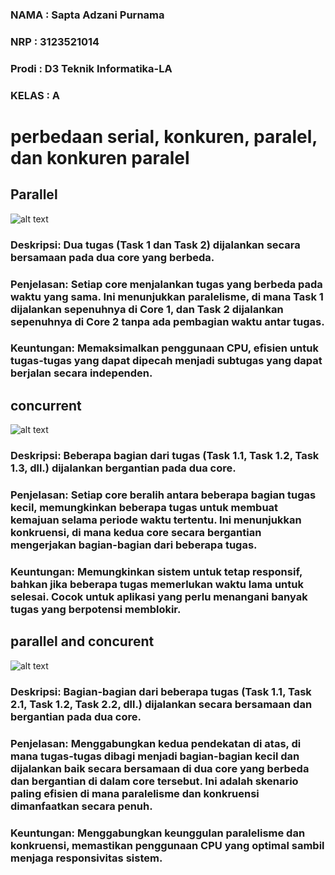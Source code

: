 ### NAMA : Sapta Adzani Purnama
### NRP : 3123521014
### Prodi : D3 Teknik Informatika-LA
### KELAS : A

# perbedaan serial, konkuren, paralel, dan konkuren paralel

## Parallel
![alt text](parallel.jpg)
### Deskripsi: Dua tugas (Task 1 dan Task 2) dijalankan secara bersamaan pada dua core yang berbeda.
### Penjelasan: Setiap core menjalankan tugas yang berbeda pada waktu yang sama. Ini menunjukkan paralelisme, di mana Task 1 dijalankan sepenuhnya di Core 1, dan Task 2 dijalankan sepenuhnya di Core 2 tanpa ada pembagian waktu antar tugas.
### Keuntungan: Memaksimalkan penggunaan CPU, efisien untuk tugas-tugas yang dapat dipecah menjadi subtugas yang dapat berjalan secara independen.

## concurrent
![alt text](concurent.jpg)
### Deskripsi: Beberapa bagian dari tugas (Task 1.1, Task 1.2, Task 1.3, dll.) dijalankan bergantian pada dua core.
### Penjelasan: Setiap core beralih antara beberapa bagian tugas kecil, memungkinkan beberapa tugas untuk membuat kemajuan selama periode waktu tertentu. Ini menunjukkan konkruensi, di mana kedua core secara bergantian mengerjakan bagian-bagian dari beberapa tugas.
### Keuntungan: Memungkinkan sistem untuk tetap responsif, bahkan jika beberapa tugas memerlukan waktu lama untuk selesai. Cocok untuk aplikasi yang perlu menangani banyak tugas yang berpotensi memblokir.

## parallel and concurent
![alt text](<concurent and parallel.jpg>)
### Deskripsi: Bagian-bagian dari beberapa tugas (Task 1.1, Task 2.1, Task 1.2, Task 2.2, dll.) dijalankan secara bersamaan dan bergantian pada dua core.
### Penjelasan: Menggabungkan kedua pendekatan di atas, di mana tugas-tugas dibagi menjadi bagian-bagian kecil dan dijalankan baik secara bersamaan di dua core yang berbeda dan bergantian di dalam core tersebut. Ini adalah skenario paling efisien di mana paralelisme dan konkruensi dimanfaatkan secara penuh.
### Keuntungan: Menggabungkan keunggulan paralelisme dan konkruensi, memastikan penggunaan CPU yang optimal sambil menjaga responsivitas sistem.

